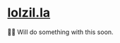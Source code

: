 [lolzil.la](https://lolzil.la/)
===============================

🤷‍♂️ Will do something with this soon.
